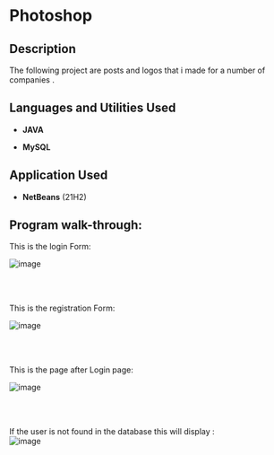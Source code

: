 <h1>Photoshop </h1>

<h2>Description</h2>
The following project are posts and logos that i made for a number of companies .
<br />


<h2>Languages and Utilities Used</h2>



- <b>JAVA</b> 

- <b>MySQL</b>


<h2>Application Used</h2>



-	<b>NetBeans</b> (21H2)



<h2>Program walk-through:</h2>



<p align=”center”>

This is the login Form: <br/>

![image](https://github.com/user-attachments/assets/e6c1cd64-eb08-43f0-90cc-f6789cfbb939)

<br />

<br />

This is the registration Form:  <br/>

![image](https://github.com/user-attachments/assets/73f0a12f-0868-441b-bfe3-a348f6db89b5)

<br />

<br />

This is the page after Login page: <br/>

![image](https://github.com/user-attachments/assets/dac83c73-d7fd-4eed-a319-d3bf16966101)

<br />

<br />

If the user is not found in the database this will display :  <br/>
![image](https://github.com/user-attachments/assets/e87f9330-bc6c-4b37-ae2d-f845fa6ee865)

<br />

<br />

<br/>

